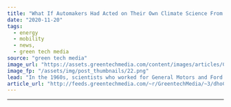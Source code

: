 ```yaml
---
title: "What If Automakers Had Acted on Their Own Climate Science From 50 Years Ago?"
date: "2020-11-20"
tags: 
  - energy
  - mobility
  - news,
  - green tech media
source: "green tech media"
image_url: "https://assets.greentechmedia.com/content/images/articles/Car_Exhaust.jpg"
image_fp: "/assets/img/post_thumbnails/22.png"
lead: "In the 1960s, scientists who worked for General Motors and Ford discovered that the exhaust from their cars was very likely changing the climate. They made presentations at conferences. They briefed senior executives. And then, they were publicly con ..."
article_url: "http://feeds.greentechmedia.com/~r/GreentechMedia/~3/dhoC-mb3jJI/what-if-automakers-had-acted-on-their-own-climate-science-from-50-years-ago"
---
```


---
